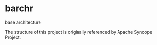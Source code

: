 # barchr
base architecture

The structure of this project is originally referenced by Apache Syncope Project.
